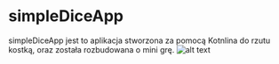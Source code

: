 # simpleDiceApp
simpleDiceApp jest to aplikacja stworzona za pomocą Kotnlina do rzutu kostką, oraz została
rozbudowana o mini grę.
![alt text](https://github.com/Pszczole/simpleDiceApp/master/diceApp1.png?raw=true)
